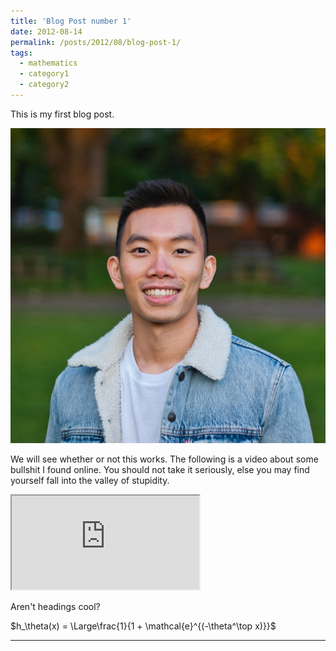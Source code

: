 ```yaml
---
title: 'Blog Post number 1'
date: 2012-08-14
permalink: /posts/2012/08/blog-post-1/
tags:
  - mathematics
  - category1
  - category2
---
```


This is my first blog post.

<img src='/images/kennington-park.jpg'>

We will see whether or not this works. The following is a video about some bullshit I found online. You should not take it seriously, else you may find yourself fall into the valley of stupidity.

<iframe src="https://youtube.com/embed/ovJcsL7vyrk">
</iframe>

Aren't headings cool?

$h_\theta(x) = \Large\frac{1}{1 + \mathcal{e}^{(-\theta^\top x)}}$

------
